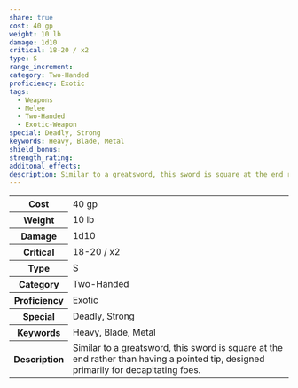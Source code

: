 ```yaml
---
share: true
cost: 40 gp
weight: 10 lb
damage: 1d10
critical: 18-20 / x2
type: S
range_increment: 
category: Two-Handed
proficiency: Exotic
tags:
  - Weapons
  - Melee
  - Two-Handed
  - Exotic-Weapon
special: Deadly, Strong
keywords: Heavy, Blade, Metal
shield_bonus: 
strength_rating: 
additonal_effects: 
description: Similar to a greatsword, this sword is square at the end rather than having a pointed tip, designed primarily for decapitating foes.
---
```

<p><span dir="ltr" style="overflow-x: auto;"><table><tbody><tr><th dir="ltr">Cost</th><td dir="ltr">40 gp</td></tr><tr><th dir="ltr">Weight</th><td dir="ltr">10 lb</td></tr><tr><th dir="ltr">Damage</th><td dir="ltr">1d10</td></tr><tr><th dir="ltr">Critical</th><td dir="ltr">18-20 / x2</td></tr><tr><th dir="ltr">Type</th><td dir="ltr">S</td></tr><tr><th dir="ltr">Category</th><td dir="ltr">Two-Handed</td></tr><tr><th dir="ltr">Proficiency</th><td dir="ltr">Exotic</td></tr><tr><th dir="ltr">Special</th><td dir="ltr">Deadly, Strong</td></tr><tr><th dir="ltr">Keywords</th><td dir="ltr">Heavy, Blade, Metal</td></tr><tr><th dir="ltr">Description</th><td dir="ltr">Similar to a greatsword, this sword is square at the end rather than having a pointed tip, designed primarily for decapitating foes.</td></tr></tbody></table></span></p>